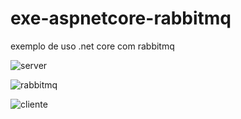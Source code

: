 # exe-aspnetcore-rabbitmq
exemplo de uso .net core com rabbitmq


![server](https://user-images.githubusercontent.com/57222014/72640513-c1caaa80-3946-11ea-9a28-fb36c71fa507.png)


![rabbitmq](https://user-images.githubusercontent.com/57222014/72640549-d6a73e00-3946-11ea-80c6-4b64cda15fbf.png)


![cliente](https://user-images.githubusercontent.com/57222014/72640558-db6bf200-3946-11ea-9758-48109cf6b953.png)

